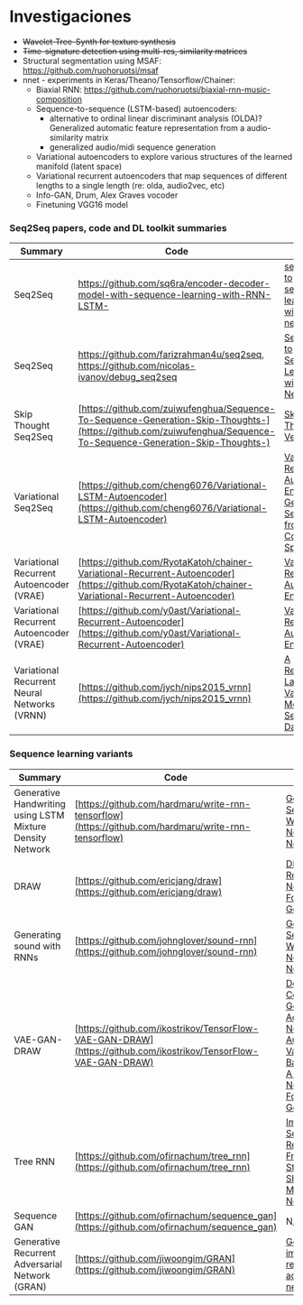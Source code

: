 # Investigaciones

* ~~Wavelet-Tree-Synth for texture synthesis~~
* ~~Time-signature detection using multi-res, similarity matrices~~
* Structural segmentation using MSAF: <https://github.com/ruohoruotsi/msaf>
* nnet - experiments in Keras/Theano/Tensorflow/Chainer:  
	* Biaxial RNN: <https://github.com/ruohoruotsi/biaxial-rnn-music-composition>
	* Sequence-to-sequence (LSTM-based) autoencoders:
		* alternative to ordinal linear discriminant analysis (OLDA)? Generalized automatic feature representation from a audio-similarity matrix
		* generalized audio/midi sequence generation
	* Variational autoencoders to explore various structures of the learned manifold (latent space)
	* Variational recurrent autoencoders that map sequences of different lengths to a single length (re: olda, audio2vec, etc)
	* Info-GAN, Drum, Alex Graves vocoder
	* Finetuning VGG16 model


### Seq2Seq papers, code and DL toolkit summaries

| Summary | Code | Papers | Framework |
| ----- | ---- | ---- | ---- |
| Seq2Seq | https://github.com/sq6ra/encoder-decoder-model-with-sequence-learning-with-RNN-LSTM- | [sequence to sequence learning with neural networks](https://arxiv.org/abs/1409.3215) | Theano |
| Seq2Seq | https://github.com/farizrahman4u/seq2seq, https://github.com/nicolas-ivanov/debug_seq2seq | [Sequence to Sequence Learning with Neural Networks](https://arxiv.org/abs/1409.3215) | Keras |
| Skip Thought Seq2Seq  | [https://github.com/zuiwufenghua/Sequence-To-Sequence-Generation-Skip-Thoughts-](https://github.com/zuiwufenghua/Sequence-To-Sequence-Generation-Skip-Thoughts-) | [Skip-Thought Vectors](http://arxiv.org/abs/1506.06726) | Keras |
| Variational Seq2Seq  | [https://github.com/cheng6076/Variational-LSTM-Autoencoder](https://github.com/cheng6076/Variational-LSTM-Autoencoder) | [Variational Recurrent Auto-Encoders](http://arxiv.org/abs/1412.6581),  [Generating Sentences from a Continuous Space](http://arxiv.org/abs/1511.06349)  | Torch |
| Variational Recurrent Autoencoder (VRAE) | [https://github.com/RyotaKatoh/chainer-Variational-Recurrent-Autoencoder](https://github.com/RyotaKatoh/chainer-Variational-Recurrent-Autoencoder) | [Variational Recurrent Auto-Encoders](http://arxiv.org/abs/1412.6581)  | Chainer |
| Variational Recurrent Autoencoder (VRAE)| [https://github.com/y0ast/Variational-Recurrent-Autoencoder](https://github.com/y0ast/Variational-Recurrent-Autoencoder) | [Variational Recurrent Auto-Encoders](http://arxiv.org/abs/1412.6581)  | Theano |
| Variational Recurrent Neural Networks (VRNN) | [https://github.com/jych/nips2015_vrnn](https://github.com/jych/nips2015_vrnn) | [A Recurrent Latent Variable Model for Sequential Data](http://arxiv.org/abs/1412.6581)  | Theano |


### Sequence learning variants

| Summary | Code | Papers | Framework |
| ----- | ---- | ---- | ---- |
| Generative Handwriting using LSTM Mixture Density Network  | [https://github.com/hardmaru/write-rnn-tensorflow](https://github.com/hardmaru/write-rnn-tensorflow)| [Generating Sequences With Recurrent Neural Networks](http://arxiv.org/abs/1506.02216)  | TensorFlow |
| DRAW | [https://github.com/ericjang/draw](https://github.com/ericjang/draw) | [DRAW: A Recurrent Neural Network For Image Generation](http://arxiv.org/abs/1502.04623)  | TensorFlow |
| Generating sound with RNNs  | [https://github.com/johnglover/sound-rnn](https://github.com/johnglover/sound-rnn)| [Generating Sequences With Recurrent Neural Networks](http://arxiv.org/abs/1308.0850)  | Torch |
| VAE-GAN-DRAW | [https://github.com/ikostrikov/TensorFlow-VAE-GAN-DRAW](https://github.com/ikostrikov/TensorFlow-VAE-GAN-DRAW) | [Deep Convolutional Generative Adversarial Networks](https://arxiv.org/abs/1511.06434), [Auto-Encoding Variational Bayes](https://arxiv.org/abs/1312.6114) & [DRAW: A Recurrent Neural Network For Image Generation](https://arxiv.org/abs/1502.04623) | TensorFlow |
| Tree RNN | [https://github.com/ofirnachum/tree_rnn](https://github.com/ofirnachum/tree_rnn) | [Improved Semantic Representations From Tree-Structured Long Short-Term Memory Networks](https://arxiv.org/abs/1503.00075)  | Theano |
| Sequence GAN | [https://github.com/ofirnachum/sequence_gan](https://github.com/ofirnachum/sequence_gan)| N/A | TensorFlow |
| Generative Recurrent Adversarial Network (GRAN)  | [https://github.com/jiwoongim/GRAN](https://github.com/jiwoongim/GRAN)| [Generating images with recurrent adversarial networks](http://arxiv.org/abs/1602.05110)  | Theano |
